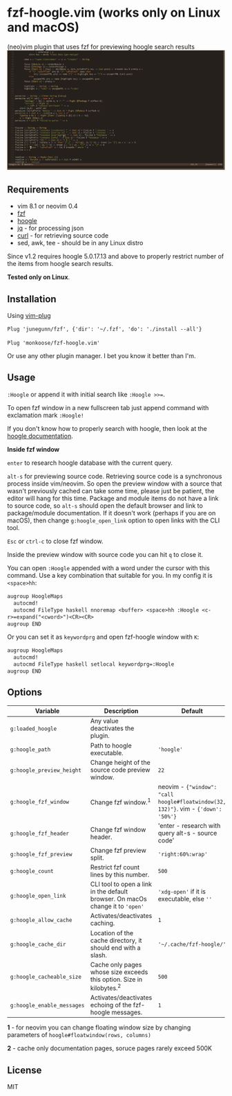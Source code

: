 # fzf-hoogle.vim (works only on Linux and macOS)

(neo)vim plugin that uses fzf for previewing hoogle search results
![fzf-hoogle.vim in action](https://github.com/monkoose/fzf-hoogle-images/blob/master/fzf-hoogle-action.gif?raw=true)

## Requirements

 - vim 8.1 or neovim 0.4
 - [fzf](https://github.com/junegunn/fzf)
 - [hoogle](https://github.com/ndmitchell/hoogle)
 - [jq](https://github.com/stedolan/jq) - for processing json
 - [curl](https://github.com/curl/curl) - for retrieving source code
 - sed, awk, tee - should be in any Linux distro

 Since v1.2 requires hoogle 5.0.17.13 and above to properly restrict number of the items from hoogle search results.

**Tested only on Linux**.

## Installation

Using [vim-plug](https://github.com/junegunn/vim-plug)
```
Plug 'junegunn/fzf', {'dir': '~/.fzf', 'do': './install --all'}

Plug 'monkoose/fzf-hoogle.vim'
```
Or use any other plugin manager. I bet you know it better than I'm.

## Usage

`:Hoogle` or append it with initial search like `:Hoogle >>=`.

To open fzf window in a new fullscreen tab just append command with exclamation mark `:Hoogle!`

If you don't know how to properly search with hoogle, then look at the [hoogle documentation](https://github.com/ndmitchell/hoogle#searches).

**Inside fzf window**

`enter` to research hoogle database with the current query.

`alt-s` for previewing source code. Retrieving source code is a synchronous process inside
vim/neovim. So open the preview window with a source that wasn't previously cached can take some time,
please just be patient, the editor will hang for this time.
Package and module items do not have a link to source code, so `alt-s` should open the default browser
and link to package/module documentation. If it doesn't work (perhaps if you are on macOS), then
change `g:hoogle_open_link` option to open links with the CLI tool.

`Esc` or `ctrl-c` to close fzf window.


Inside the preview window with source code you can hit `q` to close it.

You can open `:Hoogle` appended with a word under the cursor with this command. Use a key combination that
suitable for you. In my config it is `<space>hh`:
```
augroup HoogleMaps
  autocmd!
  autocmd FileType haskell nnoremap <buffer> <space>hh :Hoogle <c-r>=expand("<cword>")<CR><CR>
augroup END
```
Or you can set it as `keywordprg` and open fzf-hoogle window with `K`:
```
augroup HoogleMaps
  autocmd!
  autocmd FileType haskell setlocal keywordprg=:Hoogle
augroup END
```

## Options

| Variable                   | Description                                                                     | Default                                            |
|----------------------------|---------------------------------------------------------------------------------|----------------------------------------------------|
| `g:loaded_hoogle`          | Any value deactivates the plugin.                                               |                                                    |
| `g:hoogle_path`            | Path to hoogle executable.                                                      | `'hoogle'`                                         |
| `g:hoogle_preview_height`  | Change height of the source code preview window.                                | `22`                                               |
| `g:hoogle_fzf_window`      | Change fzf window.<sup>1</sup>                                                  | neovim - `{"window": "call hoogle#floatwindow(32, 132)"}`. vim - `{'down': '50%'}` |
| `g:hoogle_fzf_header`      | Change fzf window header.                                                       | 'enter - research with query  alt-s - source code' |
| `g:hoogle_fzf_preview`     | Change fzf preview split.                                                       | `'right:60%:wrap'`                                 |
| `g:hoogle_count`           | Restrict fzf count lines by this number.                                        | `500`                                              |
| `g:hoogle_open_link`       | CLI tool to open a link in the default browser. On macOs change it to `'open'`  | `'xdg-open'` if it is executable, else `''`        |
| `g:hoogle_allow_cache`     | Activates/deactivates caching.                                                  | `1`                                                |
| `g:hoogle_cache_dir`       | Location of the cache directory, it should end with a slash.                    | `'~/.cache/fzf-hoogle/'`                           |
| `g:hoogle_cacheable_size`  | Cache only pages whose size exceeds this option. Size in kilobytes.<sup>2</sup> | `500`                                              |
| `g:hoogle_enable_messages` | Activates/deactivates echoing of the fzf-hoogle messages.                       | `1`                                                |

**1** - for neovim you can change floating window size by changing parameters of `hoogle#floatwindow(rows, columns)`

**2** - cache only documentation pages, soruce pages rarely exceed 500K


## License
MIT
